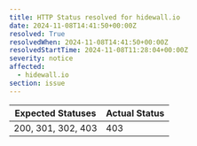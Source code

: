 ```yaml
---
title: HTTP Status resolved for hidewall.io
date: 2024-11-08T14:41:50+00:00Z
resolved: True
resolvedWhen: 2024-11-08T14:41:50+00:00Z
resolvedStartTime: 2024-11-08T11:28:04+00:00Z
severity: notice
affected:
  - hidewall.io
section: issue
---
```


| Expected Statuses | Actual Status  |
|-------------------|----------------|
| 200, 301, 302, 403 | 403 |
